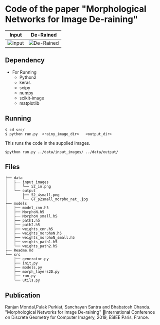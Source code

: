 # Code of the paper "Morphological Networks for Image De-raining"

| Input        | De-Rained      | 
|:-------------:|:-------------:|
| ![input](https://raw.githubusercontent.com/ranjanZ/2D-Morphological-Network/master/data/input_images/52_in.png)| ![De-Rained](https://raw.githubusercontent.com/ranjanZ/2D-Morphological-Network/master/data/output/52_4small.png) |

## Dependency
* For Running
    * Python2
    * keras
    * scipy
    * numpy
    * scikit-image
    * matplotlib

## Running
```
$ cd src/
$ python run.py  <rainy_image_dir>   <output_dir>
```
This runs the code in the supplied images.
```
$python run.py ../data/input_images/ ../data/output/

```

## Files
```
├── data
│   ├── input_images
│   │   └── 52_in.png
│   └── output
│       ├── 52_4small.png
│       └── GT_p2small_morpho_net_.jpg
├── models
│   ├── model_cnn.h5
│   ├── MorphoN.h5
│   ├── MorphoN_small.h5
│   ├── path1.h5
│   ├── path2.h5
│   ├── weights_cnn.h5
│   ├── weights_morphoN.h5
│   ├── weights_morphoN_small.h5
│   ├── weights_path1.h5
│   └── weights_path2.h5
├── Readme.md
└── src
    ├── generator.py
    ├── init.py
    ├── models.py
    ├── morph_layers2D.py
    ├── run.py
    └── utils.py

```

## Publication
Ranjan Mondal,Pulak Purkiat, Sanchayan Santra and Bhabatosh Chanda. "Morphological Networks for Image De-raining" International Conference on Discrete Geometry for Computer Imagery, 2019, ESIEE Paris, France.

